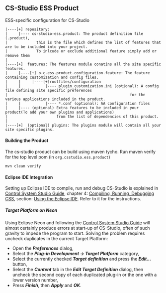 ## CS-Studio ESS Product  

ESS-specific configuration for CS-Studio

```
|----[+] repository:
|     |---- cs-studio-ess.product: The product definition file (.product),
|             this is the file which defines the list of features that are to be included into your project.
|             To inlcude or exclude additional feature simply add or remove them
|   
|----[+]  features: The features module conatins all the site specific features.
|     |----[+] o.c.ess.product.configuration.feature: The feature containing customization and config files.
|     |     |----[+]rootfiles/configuration
|     |           |---- plugin_customization.ini (optional): A config file defining site specific preferences
|                                                       for the various applications included in the product.              
|     |           |---- *.conf (optional): AA configuration files                  
|     |---- (optional) Extra features to be included in your product(To add your own plugins and applications)
|                      from the list of dependencies of this product.
|
|----[+]  (optional) plugins: The plugins module will contain all your site specific plugins.
```

#### Building the Product

The cs-studio product can be build using maven tycho.
Run maven verify for the top level pom (in ```org.csstudio.ess.product```)
```
mvn clean verify
```

#### Eclipse IDE Integration
Setting up Eclipse IDE to compile, run and debug CS-Studio is explained in [Control System Studio Guide](http://cs-studio.sourceforge.net/docbook/index.html), chapter 4: [Compiling, Running, Debugging CSS](http://cs-studio.sourceforge.net/docbook/ch04.html), section: [Using the Eclipse IDE](http://cs-studio.sourceforge.net/docbook/ch04.html#sec_runnning_in_ide). Refer to it for the instructions.

##### Target Platform on Neon
Using Eclipse Neon and following the [Control System Studio Guide](http://cs-studio.sourceforge.net/docbook/index.html) will almost certainly produce errors at start-up of CS-Studio, often of such gravity to impede the program to start. Solving the problem requires uncheck duplicates in the current Target Platform:

- Open the **_Preferences_** dialog,
- Select the **_Plug-in Development → Target Platform_** category,
- Select the currently checked **_Target definition_** and press the **_Edit…_** button,
- Select the **_Content_** tab in the **_Edit Target Definition_** dialog, then uncheck the second copy of each duplicated plug-in or the one with a lower version number,
- Press **_Finish_**, then **_Apply_** and **_OK_**.
